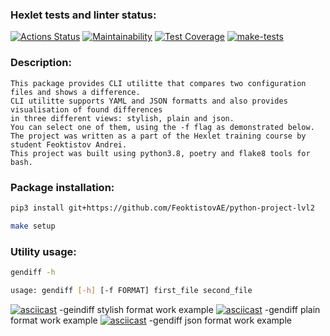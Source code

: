### Hexlet tests and linter status:
[![Actions Status](https://github.com/FeoktistovAE/python-project-lvl2/workflows/hexlet-check/badge.svg)](https://github.com/FeoktistovAE/python-project-lvl2/actions)
[![Maintainability](https://api.codeclimate.com/v1/badges/8ac0337820229d3a6e16/maintainability)](https://codeclimate.com/github/FeoktistovAE/python-project-lvl2/maintainability)
[![Test Coverage](https://api.codeclimate.com/v1/badges/8ac0337820229d3a6e16/test_coverage)](https://codeclimate.com/github/FeoktistovAE/python-project-lvl2/test_coverage)
[![make-tests](https://github.com/FeoktistovAE/python-project-lvl2/actions/workflows/hexlet-tests.yml/badge.svg)](https://github.com/FeoktistovAE/python-project-lvl2/actions/workflows/hexlet-tests.yml)
### Description:
    This package provides CLI utilitte that compares two configuration files and shows a difference.
    CLI utilitte supports YAML and JSON formatts and also provides visualisation of found differences
    in three different views: stylish, plain and json. 
    You can select one of them, using the -f flag as demonstrated below.
    The project was written as a part of the Hexlet training course by student Feoktistov Andrei.
    This project was built using python3.8, poetry and flake8 tools for bash.
### Package installation:
```bash
pip3 install git+https://github.com/FeoktistovAE/python-project-lvl2
```

```bash
make setup
```
### Utility usage:
```bash
gendiff -h
```

```bash
usage: gendiff [-h] [-f FORMAT] first_file second_file
```
[![asciicast](https://asciinema.org/a/si25r82LfnKhXpD4kuVvApGrE.svg)](https://asciinema.org/a/si25r82LfnKhXpD4kuVvApGrE)
-geindiff stylish format work example
[![asciicast](https://asciinema.org/a/G61MjsJjVeweqYGbvMz1MxEYH.svg)](https://asciinema.org/a/G61MjsJjVeweqYGbvMz1MxEYH)
-gendiff plain format work example
[![asciicast](https://asciinema.org/a/zFu0FMW5PSuTsQn6HDzfZcYN1.svg)](https://asciinema.org/a/zFu0FMW5PSuTsQn6HDzfZcYN1)
-gendiff json format work example